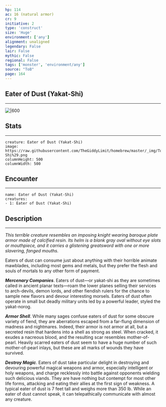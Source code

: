 ```yaml
---
hp: 114
ac: 16 (natural armor)
cr: 9
initiative: 2
type: 'construct'    
size: 'Huge'
environment: ['any']
alignment: unaligned
legendary: False
lair: False
mythic: False
regional: False
tags: ['monster', 'environment/any']
source: "ToB"
page: 164
---
```


## Eater of Dust (Yakat-Shi)
---

![|600](https://raw.githubusercontent.com/TheGiddyLimit/homebrew/master/_img/ToB/Eater%20of%20Dust%20%28Yakat-Shi%29.webp)

## Stats
---

```statblock
creature: Eater of Dust (Yakat-Shi)
image: https://raw.githubusercontent.com/TheGiddyLimit/homebrew/master/_img/ToB/token/Eater%20of%20Dust%20%28Yakat-Shi%29.png
columnHeight: 500
columnWidth: 500
```

## Encounter
---

```encounter-table
name: Eater of Dust (Yakat-Shi)
creatures:
- 1: Eater of Dust (Yakat-Shi)
```

## Description
---
_This terrible creature resembles an imposing knight wearing baroque plate armor made of calcified resin. Its helm is a blank gray oval without eye slots or mouthpiece, and it carries a glistening greatsword with one or more slavering, fanged mouths._

Eaters of dust can consume just about anything with their horrible animate mawblades, including most gems and metals, but they prefer the flesh and souls of mortals to any other form of payment.

**_Mercenary Companies_**. Eaters of dust—or yakat-shi as they are sometimes called in ancient planar texts—roam the lower planes selling their services to arch-devils, demon lords, and other fiendish rulers for the chance to sample new flavors and devour interesting morsels. Eaters of dust often operate in small but deadly military units led by a powerful leader, styled the yakat-norog.

**_Armor Shell_**. While many sages confuse eaters of dust for some obscure variety of fiend, they are aberrations escaped from a far-flung dimension of madness and nightmares. Indeed, their armor is not armor at all, but a secreted resin that hardens into a shell as strong as steel. When cracked, it exudes a nacreous blood, and the resulting scar resembles mother-of-pearl. Heavily scarred eaters of dust seem to have a huge number of such mother-of-pearl inlays, but these are all marks of wounds they have survived.

**_Destroy Magic_**. Eaters of dust take particular delight in destroying and devouring powerful magical weapons and armor, especially intelligent or holy weapons, and charge recklessly into battle against opponents wielding such delicious viands. They are have nothing but contempt for most other life forms, attacking and eating their allies at the first sign of weakness.
A typical eater of dust is 7 feet tall and weighs more than 350 lb. While an eater of dust cannot speak, it can telepathically communicate with almost any creature.






